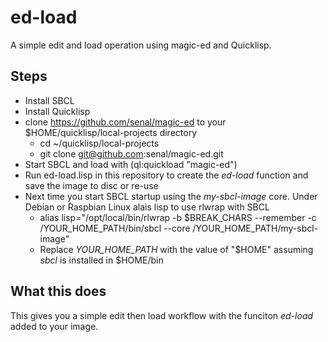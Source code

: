 # ed-load
A simple edit and load operation using magic-ed and Quicklisp.

## Steps

+ Install SBCL
+ Install Quicklisp
+ clone https://github.com/senal/magic-ed to your $HOME/quicklisp/local-projects directory
  + cd ~/quicklisp/local-projects
  + git clone git@github.com:senal/magic-ed.git
+ Start SBCL and load with (ql:quickload "magic-ed")
+ Run ed-load.lisp in this repository to create the *ed-load* function and save the image to disc or re-use
+ Next time you start SBCL startup using the *my-sbcl-image* core. Under Debian or Raspbian Linux alais lisp to use rlwrap with SBCL
  + alias lisp="/opt/local/bin/rlwrap -b $BREAK_CHARS --remember -c /YOUR_HOME_PATH/bin/sbcl --core /YOUR_HOME_PATH/my-sbcl-image"
  + Replace *YOUR_HOME_PATH* with the value of "$HOME" assuming *sbcl* is installed in $HOME/bin

## What this does

This gives you a simple edit then load workflow with the funciton *ed-load* added to your image.

